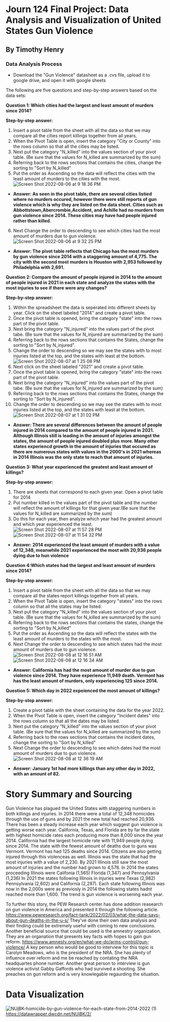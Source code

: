 # Journ 124 Final Project: Data Analysis and Visualization of United States Gun Violence 
## By Timothy Henry
### Data Analysis Process
* Download the "Gun Violence" datasheet as a .cvs file, upload it to google drive, and open it with google sheets  

The following are five questions and step-by-step answers based on the data sets:


__Question 1: Which cities had the largest and least amount of murders since 2014?__

__Step-by-step answer:__

1. Insert a pivot table from the sheet with all the data so that we may compare all the cities report killings together from all years. 
2. When the Pivot Table is open, insert the category "City or County" into the rows column so that all the cities may be listed. 
3. Next put the category "N_killed" into the values section of your pivot table. (Be sure that the values for N_killed are summarized by the sum)
4. Referring back to the rows sections that contains the cities, change the sorting to "Sort by N_killed"
5. Put the order as Ascending so the data will reflect the cities with the least amount of murders to the cities with the most. 
![Screen Shot 2022-08-06 at 9 18 36 PM](https://user-images.githubusercontent.com/109619909/183275123-31ba80d6-c8d0-4502-aced-b0cfdec56c38.png)
* __Answer: As seen in the pivot table, there are several cities listied where no murders occured, however there were still reports of gun violence which is why they are listed on the data sheet. Cities such as Abbottstown,Abercrombie,Accident, and Achille had no murders from gun violence since 2014. These cities may have had people injured rather than killed.__
6. Next Change the order to descending to see which cities had the most amount of murders due to gun violence. 
![Screen Shot 2022-08-06 at 9 32 25 PM](https://user-images.githubusercontent.com/109619909/183275412-2b1b3adb-73c1-47e8-b39e-9a615db36b97.png)
* __Answer: The pivot table reflects that Chicago has the most murders by gun violence since 2014 with a staggering amount of 4,775. The city with the second most murders is Houston with 2,953 followed by Philadelphia with 2,691.__

__Question 2: Compare the amount of people injured in 2014 to the amount of people injured in 2021 in each state and analyze the states with the most injuries to see if there were any changes?__

__Step-by-step answer:__

1. Within the spreadsheet the data is seperated into different sheets by year. Click on the sheet labeled "2014" and create a pivot table. 
2. Once the pivot table is opened, bring the category "state" into the rows part of the pivot table. 
3. Next bring the category "N_injured" into the values part of the pivot tabe. (Be sure that the values for N_injured are summarized by the sum)
4. Referring back to the rows sections that contains the States, change the sorting to "Sort by N_injured".  
5. Change the order to descending so we may see the states with to most injuries listed at the top, and the states with least at the bottom. 
![Screen Shot 2022-08-07 at 1 25 08 PM](https://user-images.githubusercontent.com/109619909/183309786-c0a22819-ac68-420b-be19-86edbeedfc14.png)
6. Next click on the sheet labeled "2021" and create a pivot table. 
7. Once the pivot table is opened, bring the category "state" into the rows part of the pivot table. 
8. Next bring the category "N_injured" into the values part of the pivot tabe. (Be sure that the values for N_injured are summarized by the sum)
9. Referring back to the rows sections that contains the States, change the sorting to "Sort by N_injured".  
10. Change the order to descending so we may see the states with to most injuries listed at the top, and the states with least at the bottom. 
![Screen Shot 2022-08-07 at 1 31 02 PM](https://user-images.githubusercontent.com/109619909/183310051-a4e8e318-e265-42e0-add4-ff1f02a7b728.png)
* __Answer: There are several differences between the amount of people injured in 2014 compared to the amount of people injured in 2021. Although Illinois still is leading in the amount of injuries amongst the states, the amount of people injured doubled plus more. Many other states experiencd growth in the amount of injuries that occured as there are numerous states with values in the 2000's in 2021 whereas in 2014 Illinois was the only state to reach that amount of injuries.__

__Question 3: What year experienced the greatest and least amount of killings?__ 

__Step-by-step answer:__

1. There are sheets that correspond to each given year. Open a pivot table for 2014
2. Put number killed in the values part of the pivot table and the number will reflect the amount of killings for that given year.(Be sure that the values for N_killed are summarized by the sum)
3. Do this for each year, then analyze which year had the greatest amount and which year experienced the least. 
![Screen Shot 2022-08-07 at 11 57 28 PM](https://user-images.githubusercontent.com/109619909/183358198-fece1a38-7a27-4f50-ab2e-bf0d0dd37d82.png)
![Screen Shot 2022-08-07 at 11 54 32 PM](https://user-images.githubusercontent.com/109619909/183358217-61b6622f-5d0c-4889-9e42-b2aee82484b0.png)
* __Answer: 2014 experienced the least amount of murders with a value of 12,348, meanwhile 2021 experienced the most with 20,936 people dying due to hun violence__

__Question 4:Which states had the largest and least amount of murders since 2014?__

__Step-by-step answer:__

1. Insert a pivot table from the sheet with all the data so that we may compare all the states report killings together from all years. 
2. When the Pivot Table is open, insert the category "states" into the rows column so that all the states may be listed.
3. Next put the category "N_killed" into the values section of your pivot table. (Be sure that the values for N_killed are summarized by the sum)
4. Referring back to the rows sections that contains the states, change the sorting to "Sort by N_killed"
5. Put the order as Ascending so the data will reflect the states with the least amount of murders to the states with the most. 
6. Next Change the order to descending to see which states had the most amount of murders due to gun violence. 
![Screen Shot 2022-08-08 at 12 16 51 AM](https://user-images.githubusercontent.com/109619909/183361638-1fc7e1fe-0b4c-49d4-baa6-4874d214524f.png)
![Screen Shot 2022-08-08 at 12 16 34 AM](https://user-images.githubusercontent.com/109619909/183361689-567be72f-091f-4b69-b602-0bbe12df3e1c.png)
* __Answer: California has had the most amount of murder due to gun violence since 2014. They have experience 11,949 death. Vermont has has the least amount of murders, only experiencing 125 since 2014.__

__Question 5: Which day in 2022 expeienced the most amount of killings?__

__Step-by-step answer:__

1. Create a pivot table with the sheet containing the data for the year 2022. 
2. When the Pivot Table is open, insert the category "Incident dates" into the rows column so that all the dates may be listed.
3. Next put the category "N_killed" into the values section of your pivot table. (Be sure that the values for N_killed are summarized by the sum)
4. Referring back to the rows sections that contains the incident dates, change the sorting to "Sort by N_killed"
5. Next Change the order to descending to see which dates had the most amount of murders due to gun violence. 
![Screen Shot 2022-08-08 at 12 36 19 AM](https://user-images.githubusercontent.com/109619909/183364741-121d3283-5650-496e-b9f6-0ec09fbf4bcf.png)
* __Answer: January 1st had more killings than any other day in 2022, with an amount of 82.__


# Story Summary and Sourcing
Gun Violence has plagued the United States with staggering numbers in both killings and injuries. In 2014 there were a total of 12,348 homicides through the use of guns and by 2021 the new total had reached 20,936. There has been a steady increase each year which suggest gun violence is getting worse each year. California, Texas, and Florida are by far the state with highest homicide rates each producing more than 8,000 since the year 2014. California had the largest homicide rate with 11,949 people dying since 2014. The state with the fewest amount of deaths due to guns was Vermont. Vermont has had 125 deaths since 2014. Citizens are also getting injured through this violenceas as well. Illinois was the state that had the most injuries with a value of 2,230. By 2021 Illinois still saw the most amount of injuries and the number had grown to 4,578. In 2014 the states proceeding Illinois were Califonia (1,565) Florida (1,347) and Pennsylvania (1,236) In 2021 the states following Illinois in injuries were Texas (2,982) Pennsylvania (2,602) and California (2,297). Each state following Illinois was now in the 2,000s were as previosly in 2014 the following states hadnt reached more than 1,600. The trend is gun violence is worsening each year. 

To further this story, the PEW Research center has done addition reasearch on gun violence in America and presented it through the following article.  https://www.pewresearch.org/fact-tank/2022/02/03/what-the-data-says-about-gun-deaths-in-the-u-s/ They've done their own data analysis and their finding could be extremely useful with coming to new conclusions. Another beneficial source that could be used is the amnestry organization. They are an organation that presents key facts with hopes to gain gun reform. https://www.amnesty.org/en/what-we-do/arms-control/gun-violence/ A key person who would be good to interview for this topic is Carolyn Meadows, who is the president of the NRA. She has plenty of influence over reform and me be reached by contating the NRA headquartes phone number. Another great person to interview is gun violence activist Gabby Gaffords who had survived  a shooting. She preaches on gun reform and is very knowlegable regaurding the situation. 

# Data Visualization 

![NUjBK-homicide-by-gun-violence-for-each-state-from-2014-2022 (1)](https://user-images.githubusercontent.com/109619909/183401338-45116094-f16e-4140-91b6-c883806c2255.png)
https://datawrapper.dwcdn.net/NUjBK/2/
